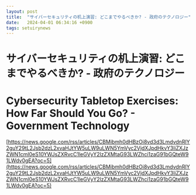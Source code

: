 ```yaml
---
layout: post
title:  "サイバーセキュリティの机上演習: どこまでやるべきか? - 政府のテクノロジー"
date:   2024-04-01 06:34:16 +0900
tags: setuirynews 
---
```


# サイバーセキュリティの机上演習: どこまでやるべきか? - 政府のテクノロジー



# Cybersecurity Tabletop Exercises: How Far Should You Go? - Government Technology

[https://news.google.com/rss/articles/CBMibmh0dHBzOi8vd3d3LmdvdnRlY2guY29tL2Jsb2dzL2xvaHJtYW5uLW9uLWN5YmVyc2VjdXJpdHkvY3liZXJzZWN1cml0eS10YWJsZXRvcC1leGVyY2lzZXMtaG93LWZhci1zaG91bGQteW91LWdv0gEA?oc=5](https://news.google.com/rss/articles/CBMibmh0dHBzOi8vd3d3LmdvdnRlY2guY29tL2Jsb2dzL2xvaHJtYW5uLW9uLWN5YmVyc2VjdXJpdHkvY3liZXJzZWN1cml0eS10YWJsZXRvcC1leGVyY2lzZXMtaG93LWZhci1zaG91bGQteW91LWdv0gEA?oc=5)

